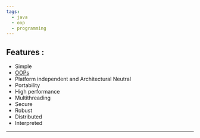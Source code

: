 ```yaml
---
tags:
  - java
  - oop
  - programming
---
```

## Features :

* Simple
* [OOPs](OOPs)
* Platform independent and Architectural Neutral
* Portability
* High performance
* Multithreading
* Secure
* Robust
* Distributed
* Interpreted

---
